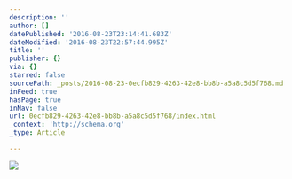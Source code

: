 ```yaml
---
description: ''
author: []
datePublished: '2016-08-23T23:14:41.683Z'
dateModified: '2016-08-23T22:57:44.995Z'
title: ''
publisher: {}
via: {}
starred: false
sourcePath: _posts/2016-08-23-0ecfb829-4263-42e8-bb8b-a5a8c5d5f768.md
inFeed: true
hasPage: true
inNav: false
url: 0ecfb829-4263-42e8-bb8b-a5a8c5d5f768/index.html
_context: 'http://schema.org'
_type: Article

---
```

![](https://the-grid-user-content.s3-us-west-2.amazonaws.com/12cc31a7-0432-4806-8325-0725afc98fff.jpg)